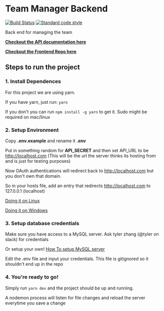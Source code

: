 # Team Manager Backend

[![Build Status][build-badge]][build] [![Standard code style][standard-badge]][standard]

[build]: https://travis-ci.org/teamwaterloop/team-manager-back
[build-badge]: https://travis-ci.org/teamwaterloop/team-manager-back.svg?branch=master

[standard]: https://standardjs.com
[standard-badge]: https://img.shields.io/badge/code_style-standard-brightgreen.svg

Back end for managing the team

**[Checkout the API documentation here](https://teamwaterloop.github.io/team-manager-back/)**

**[Checkout the Frontend Repo here](https://github.com/teamwaterloop/team-manager-front/)**

## Steps to run the project

### 1. Install Dependences

For this project we are using yarn.

If you have yarn, just run:  ```yarn```

If you don't you can run ```npm install -g yarn``` to get it. Sudo might be required on mac/linux

### 2. Setup Environment

Copy **.env.example** and rename it **.env**

Put in something random for **API_SECRET** and then set API\_URL to be http://localhost.com
(This will be the url the server thinks its hosting from and is just for testing purposes)

Now OAuth authentications will redirect back to http://localhost.com but you don't own that domain.

So in your hosts file, add an entry that redirects http://localhost.com to 127.0.0.1 (localhost)

[Doing it on Linux](http://www.makeuseof.com/tag/modify-manage-hosts-file-linux/)

[Doing it on Windows](https://support.rackspace.com/how-to/modify-your-hosts-file/)


### 3. Setup database credentials

Make sure you have access to a MySQL server. Ask tyler zhang (@tyler on slack) for credentials

Or setup your own! [How To setup MySQL server](https://dev.mysql.com/doc/mysql-getting-started/en/)

Edit the .env file and input your credentials. This file is gitignored so it shouldn't end up in the repo


### 4. You're ready to go!

Simply run ```yarn dev``` and the project should be up and running.

A nodemon process will listen for file changes and reload the server everytime you save a change

